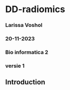 # DD-radiomics
### Larissa Voshol
### 20-11-2023
### Bio informatica 2
### versie 1

## Introduction

